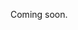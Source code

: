 Coming soon.

<!-- 
  @todo
  Explain to use `text`, not `q`! (And why)
  Give examples of some keywords that you can use in free text search.
-->
